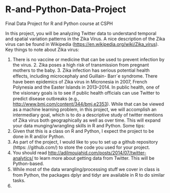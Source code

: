 # R-and-Python-Data-Project
Final Data Project for R and Python course at CSPH


In this project, you will be analyzing Twitter data to understand temporal and spatial variation patterns in the Zika Virus. A nice description of the Zika virus can be found in Wikipedia (https://en.wikipedia.org/wiki/Zika_virus). Key things to note about Zika virus:
1. There is no vaccine or medicine that can be used to prevent infection by the virus. 2. Zika poses a high risk of transmission from pregnant mothers to the baby. 3. Zika infection has serious potential health eﬀects, including microcephaly and Guillain-
Barr´e syndrome.
There have been epidemics of Zika virus in Micronesia in 2007, French Polynesia and the Easter Islands in 2013–2014. In public health, one of the visionary goals is to see if public health oﬃcials can use Twitter to predict disease outbreaks (e.g., http://www.bmj.com/content/344/bmj.e2353). While that can be viewed as a machine learning problem, in this project, we will accomplish an intermediary goal, which is to do a descriptive study of twitter mentions of Zika virus both geographically as well as over time. This will expand your data munging/wrangling skills in R and Python. Some tips:
1. Given that this is a class on R and Python, I expect the project to be done in R and/or Python.
2. As part of the project, I would like to you to set up a github repository (https: //github.com/) to store the code you used for your project.
3. You should read http://adilmoujahid.com/posts/2014/07/twitter-analytics/
to learn more about getting data from Twitter. This will be Python-based.
4. While most of the data wrangling/processing stuﬀ we cover in class is from Python, the packages dplyr and tidyr are available in R to do similar tasks.
5. 
